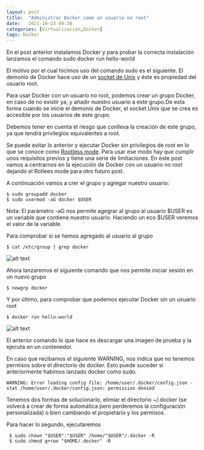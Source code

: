 ```yaml
---
layout: post
title:  "Administrar Docker como un usuario no root"
date:   2021-10-23 09:30
categories: [Virtualización,Docker]
tags: Docker
---
```


En el post anterior instalamos Docker y para probar la correcta instalación lanzamos el comando sudo docker run hello-world

El motivo por el cual hicimos uso del comando sudo es el siguiente. El demonio de Docker hace uso de un [socket de Unix](https://es.wikipedia.org/wiki/Socket_Unix) y éste es propiedad del usuario root.

Para usar Docker con un usuario no root, podemos crear un grupo Docker, en caso de no existir ya, y añadir nuestro usuario a este grupo.De esta forma cuando se inicie el demonio de Docker, el socket Unix que se crea es accesible por los usuarios de este grupo.

Debemos tener en cuenta el riesgo que conlleva la creación de este grupo, ya que tendrá privilegios equivalentes a root.

Se puede evitar lo anterior y ejecutar Docker sin privilegios de root en lo que se conoce como [Rootless mode](https://docs.docker.com/engine/security/rootless/). Para usar ese modo hay que cumplir unos requisitos previos y tiene una serie de limitaciones. En este post vamos a centrarnos en la ejecución de Docker con un usuario no root dejando el Rotlees mode para otro futuro post.

A continuación vamos a crer el grupo y agregar nuestro usuario:

```console
$ sudo groupadd docker
$ sudo usermod -aG docker $USER
```
Nota:
El parámetro -aG nos permite agegrar al grupo al usuario
$USER es un variable que contiene nuestro usuario. Haciendo un eco $USER veremos el valor de la variable.

Para comprobar si se hemos agregado al usuario al grupo

```console
$ cat /etc/group | grep docker
```

<img src="https://javi-rod.github.io/assets/images/20211023/pic1.png" alt="alt text" />

Ahora lanzaremos el siguiente comando que nos permite iniciar sesión en un nuevo grupo

```console
$ newgrp docker 
```

Y por último, para comprobar que podemos ejecutar Docker sin un usuario root

```console
$ docker run hello-world 
```

<img src="https://javi-rod.github.io/assets/images/20211023/pic2.png" alt="alt text" />


El anterior comando lo que hace es descargar una imagen de prueba y la ejecuta en un contenedor.

En caso que recibamos el siguiente WARNING, nos indica que no tenemos permisos sobre el directorio de docker. Esto puede suceder si anteriormente habímos lanzado docker como sudo.

```console
WARNING: Error loading config file: /home/user/.docker/config.json -
stat /home/user/.docker/config.json: permission denied
```

Tenemos dos formas de solucionarlo, elimiar el directorio ~/.docker (se volverá a crear de forma automática pero perderemos la configuración personalizada) o bien cambiando el propietario y los permisos.

Para hacer lo segundo, ejecutaremos

```console
 $ sudo chown "$USER":"$USER" /home/"$USER"/.docker -R
 $ sudo chmod g+rwx "$HOME/.docker" -R
```
